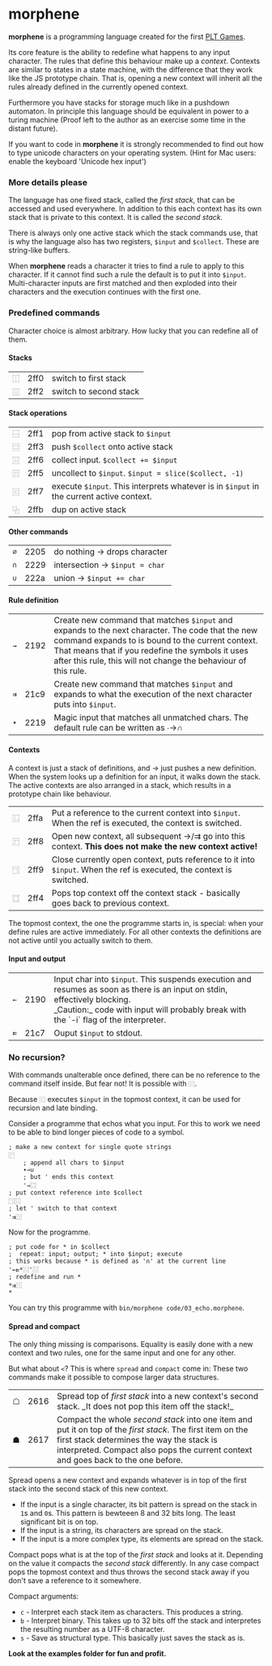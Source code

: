 # morphene

__morphene__ is a programming language created for the first 
[PLT Games](http://pltgames.com).

Its core feature is the ability to redefine what happens to any input character.
The rules that define this behaviour make up a *context*. Contexts are similar
to states in a state machine, with the difference that they work like the JS
prototype chain. That is, opening a new context will inherit all the rules already
defined in the currently opened context.

Furthermore you have stacks for storage much like in a pushdown automaton. In 
principle this language should be equivalent in power to a turing machine
(Proof left to the author as an exercise some time in the distant future).

If you want to code in __morphene__ it is strongly recommended to find out how
to type unicode characters on your operating system. (Hint for Mac users:
enable the keyboard 'Unicode hex input')

### More details please

The language has one fixed stack, called the *first stack*, that can be accessed
and used everywhere. In addition to this each context has its own stack that is
private to this context. It is called the *second stack*.

There is always only one active stack which the stack commands use, that is why
the language also has two registers, `$input` and `$collect`. These are 
string-like buffers.

When __morphene__ reads a character it tries to find a rule to apply to this
character. If it cannot find such a rule the default is to put it into `$input`.
Multi-character inputs are first matched and then exploded into their characters
and the execution continues with the first one.

### Predefined commands

Character choice is almost arbitrary. How lucky that you can redefine all of 
them.

#### Stacks

<table>
<tr>
<td><code>⿰</code></td><td>2ff0</td>
<td>switch to first stack</td>
</tr><tr>
<td><code>⿲</code></td><td>2ff2</td>
<td>switch to second stack</td>
</tr>
</table>

#### Stack operations

<table>
<tr>
<td><code>⿱</code></td><td>2ff1</td>
<td>pop from active stack to <code>$input</code></td></tr>
<tr>
<td><code>⿳</code></td><td>2ff3</td>
<td>push <code>$collect</code> onto active stack</td></tr>
<tr>
<td><code>⿶</code></td><td>2ff6</td>
<td>collect input. <code>$collect += $input</code></td></tr>
<tr>
<td><code>⿵</code></td><td>2ff5</td>
<td>uncollect to <code>$input</code>. <code>$input = slice($collect, -1)</code></td></tr>
<tr>
<td><code>⿷</code></td><td>2ff7</td>
<td>
  execute <code>$input</code>. This interprets whatever is in <code>$input</code> in the
  current active context.
</td></tr>
<tr>
<td><code>⿻</code></td><td>2ffb</td>
<td>dup on active stack</td></tr>
</table>

#### Other commands

<table>
<tr>
<td><code>∅</code></td><td>2205</td><td>do nothing -> drops character</td></tr>
<tr>
<td><code>∩</code></td><td>2229</td><td>intersection -> <code>$input = char</code></td></tr>
<tr>
<td><code>∪</code></td><td>222a</td><td>union -> <code>$input += char</code></td></tr>
</table>


#### Rule definition

<table>
<tr>
<td><code>→</code></td><td>2192</td>
<td>Create new command that matches <code>$input</code> and expands to the next
  character.
  The code that the new command expands to is bound to the current
  context. That means that if you redefine the symbols it uses after
  this rule, this will not change the behaviour of this rule.</td></tr>
<tr>
<td><code>⇉</code></td><td>21c9</td>
<td>Create new command that matches <code>$input</code> and expands to what the
   execution of the next character puts into <code>$input</code>.</td></tr>
<tr>
<td><code>∙</code></td><td>2219</td>
<td>Magic input that matches all unmatched chars. The default rule can
   be written as ∙→∩</td></tr>
</table>

#### Contexts

A context is just a stack of definitions, and → just pushes a new definition.
When the system looks up a definition for an input, it walks down the stack.
The active contexts are also arranged in a stack, which results in a prototype
chain like behaviour.

<table>
<tr>
<td><code>⿺</code></td><td>2ffa</td>
<td>Put a reference to the current context into <code>$input</code>.
   When the ref is executed, the context is switched.</td></tr>
<tr>
<td><code>⿸</code></td><td>2ff8</td>
<td>Open new context, all subsequent →/⇉ go into this context.
   <strong>This does not make the new context active!</strong></td></tr>
<tr>
<td><code>⿹</code></td><td>2ff9</td>
<td>Close currently open context, puts reference to it into <code>$input</code>.
   When the ref is executed, the context is switched.</td></tr>
<tr>
<td><code>⿴</code></td><td>2ff4</td>
<td>Pops top context off the context stack - basically goes back to
   previous context.</td></tr>
</table>

The topmost context, the one the programme starts in, is special:
when your define rules are active immediately. For all other contexts the
definitions are not active until you actually switch to them.


#### Input and output

<table>
<tr>
<td><code>←</code></td><td>2190</td>
<td>Input char into <code>$input</code>. This suspends execution and resumes as
soon as there is an input on stdin, effectively blocking.
<br>
_Caution:_ code with input will probably break with the `-i` flag of the 
interpreter.
</td></tr>
<tr>
<td><code>⇇</code></td><td>21c7</td>
<td>Ouput <code>$input</code> to stdout.</td></tr>
</table>

### No recursion?

With commands unalterable once defined, there can be no reference to the command
itself inside. But fear not! It is possible with `⿷`.

Because `⿷` executes `$input` in the topmost context, it can be used for
recursion and late binding.

Consider a programme that echos what you input. For this to work 
we need to be able to bind longer pieces of code to a symbol. 

    ; make a new context for single quote strings
    ⿸
        ; append all chars to $input
        ∙→∪
        ; but ' ends this context
        '→⿴
    ; put context reference into $collect
    ⿹⿶
    ; let ' switch to that context
    '⇉⿵

Now for the programme.

    ; put code for * in $collect
    ;  repeat: input; output; * into $input; execute
    ; this works because * is defined as '∩' at the current line
    '←⇇*⿷'⿶
    ; redefine and run *
    *⇉⿵
    *

You can try this programme with `bin/morphene code/03_echo.morphene`.

#### Spread and compact

The only thing missing is comparisons. Equality is easily done with a new
context and two rules, one for the same input and one for any other.

But what about `<`? This is where `spread` and `compact` come in: These two commands
make it possible to compose larger data structures.

<table>
<tr>
<td>☖</td><td>2616</td>
<td>Spread top of <em>first stack</em> into a new context's second stack.
_It does not pop this item off the stack!_
<tr>
<td>☗</td><td>2617</td>
<td>Compact the whole <em>second stack</em> into one item and
   put it on top of the <em>first stack</em>. The first item on the first stack
   determines the way the stack is interpreted. Compact also pops the current
   context and goes back to the one before.
</table>

Spread opens a new context and expands whatever is in top of the first stack
into the second stack of this new context.

* If the input is a single character, its bit pattern is spread on 
  the stack in `1`s and `0`s. This pattern is bewteeen 8 and 32 bits long. 
  The least significant bit is on top.
* If the input is a string, its characters are spread on the stack.
* If the input is a more complex type, its elements are spread on the stack.


Compact pops what is at the top of the *first stack* and looks at it. Depending
on the value it compacts the *second stack* differently. In any case compact 
pops the topmost context and thus throws the second stack away if you don't 
save a reference to it somewhere.

Compact arguments:

* `c` - Interpret each stack item as characters. This produces a string.
* `b` - Interpret binary. This takes up to 32 bits off the stack and interpretes the
        resulting number as a UTF-8 character.
* `s` - Save as structural type. This basically just saves the stack as is.

__Look at the examples folder for fun and profit.__
